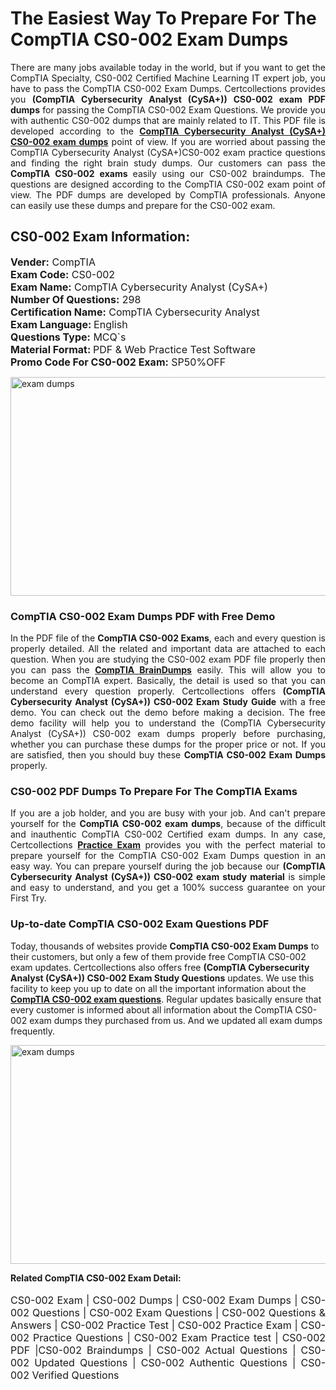<h1>The Easiest Way To Prepare For The CompTIA CS0-002 Exam Dumps</h1> <p style="text-align:justify">There are many jobs available today in the world, but if you want to get the CompTIA Specialty, CS0-002 Certified Machine Learning IT expert job, you have to pass the CompTIA CS0-002 Exam Dumps. Certcollections provides you <strong>(CompTIA Cybersecurity Analyst (CySA+)) CS0-002 exam PDF dumps</strong> for passing the CompTIA CS0-002 Exam Questions. We provide you with authentic CS0-002 dumps that are mainly related to IT. This PDF file is developed according to the <a href="https://www.certsofficial.com/comptia/cs0-002-questions"><strong>CompTIA Cybersecurity Analyst (CySA+) CS0-002 exam dumps</strong></a> point of view. If you are worried about passing the CompTIA Cybersecurity Analyst (CySA+)CS0-002 exam practice questions and finding the right brain study dumps. Our customers can pass the <strong>CompTIA CS0-002 exams </strong>easily using our CS0-002 braindumps. The questions are designed according to the CompTIA CS0-002 exam point of view. The PDF dumps are developed by CompTIA professionals. Anyone can easily use these dumps and prepare for the CS0-002 exam.</p> <h2><strong>CS0-002 Exam Information:</strong></h2> <p><span style="font-size:16px"><strong>Vender:</strong> CompTIA<br /> <strong>Exam Code:</strong> CS0-002<br /> <strong>Exam Name:</strong> CompTIA Cybersecurity Analyst (CySA+)<br /> <strong>Number Of Questions:</strong> 298<br /> <strong>Certification Name:</strong> CompTIA Cybersecurity Analyst<br /> <strong>Exam Language: </strong>English<br /> <strong>Questions Type:</strong> MCQ`s<br /> <strong>Material Format: </strong>PDF & Web Practice Test Software<br /> <strong>Promo Code For CS0-002 Exam:</strong> SP50%OFF</span></p> <p><a href="https://www.certsofficial.com/comptia/cs0-002-questions" rel="no-follow"><img alt="exam dumps" src="https://www.certcollections.com/uploads/content/certsofficial.jpg" style="height:350px; width:750px" /></a></p> <h3><strong>CompTIA CS0-002 Exam Dumps PDF with Free Demo</strong></h3> <p style="text-align:justify">In the PDF file of the <strong>CompTIA CS0-002 Exams</strong>, each and every question is properly detailed. All the related and important data are attached to each question. When you are studying the CS0-002 exam PDF file properly then you can pass the <a href="https://www.certsofficial.com/comptia-dumps"><strong>CompTIA BrainDumps</strong></a> easily. This will allow you to become an CompTIA expert. Basically, the detail is used so that you can understand every question properly. Certcollections offers <strong>(CompTIA Cybersecurity Analyst (CySA+)) CS0-002 Exam Study Guide</strong> with a free demo. You can check out the demo before making a decision. The free demo facility will help you to understand the (CompTIA Cybersecurity Analyst (CySA+)) CS0-002 exam dumps properly before purchasing, whether you can purchase these dumps for the proper price or not. If you are satisfied, then you should buy these <strong>CompTIA CS0-002 Exam Dumps</strong> properly.</p> <h3><strong>CS0-002 PDF Dumps To Prepare For The CompTIA Exams</strong></h3> <p style="text-align:justify">If you are a job holder, and you are busy with your job. And can't prepare yourself for the <strong>CompTIA CS0-002 exam dumps</strong>, because of the difficult and inauthentic CompTIA CS0-002 Certified exam dumps. In any case, Certcollections <strong><a href="https://www.certsofficial.com/">Practice Exam</a></strong> provides you with the perfect material to prepare yourself for the CompTIA CS0-002 Exam Dumps question in an easy way. You can prepare yourself during the job because our <strong>(CompTIA Cybersecurity Analyst (CySA+)) CS0-002 exam study material</strong> is simple and easy to understand, and you get a 100% success guarantee on your First Try.</p> <h3><strong>Up-to-date CompTIA CS0-002 Exam Questions PDF</strong></h3> <p>Today, thousands of websites provide <strong>CompTIA CS0-002 Exam Dumps</strong> to their customers, but only a few of them provide free CompTIA CS0-002 exam updates. Certcollections also offers free <strong>(CompTIA Cybersecurity Analyst (CySA+)) CS0-002 Exam Study Questions</strong> updates. We use this facility to keep you up to date on all the important information about the <a href="https://www.certsofficial.com/comptia/cs0-002-questions"><strong>CompTIA CS0-002 exam questions</strong></a>. Regular updates basically ensure that every customer is informed about all information about the CompTIA CS0-002 exam dumps they purchased from us. And we updated all exam dumps frequently.</p> <p><a href="https://www.certsofficial.com/comptia/cs0-002-questions"><img alt="exam dumps " src="https://www.certcollections.com/uploads/content/certsofficial2.jpg" style="height:350px; width:750px" /></a></p> <p style="text-align:justify"><span style="font-size:14px"><strong>Related CompTIA CS0-002 Exam Detail:</strong></span><br /> <br /> <span style="font-size:16px">CS0-002 Exam | CS0-002 Dumps | CS0-002 Exam Dumps | CS0-002 Questions | CS0-002 Exam Questions | CS0-002 Questions & Answers | CS0-002 Practice Test | CS0-002 Practice Exam | CS0-002 Practice Questions | CS0-002 Exam Practice test | CS0-002 PDF |CS0-002 Braindumps | CS0-002 Actual Questions | CS0-002 Updated Questions | CS0-002 Authentic Questions | CS0-002 Verified Questions</span></p>
